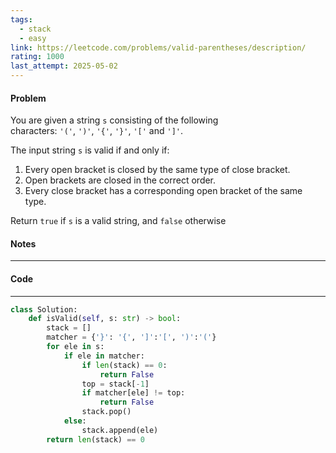 ```yaml
---
tags:
  - stack
  - easy
link: https://leetcode.com/problems/valid-parentheses/description/
rating: 1000
last_attempt: 2025-05-02
---
```

#### Problem
You are given a string `s` consisting of the following characters: `'('`, `')'`, `'{'`, `'}'`, `'['` and `']'`.

The input string `s` is valid if and only if:

1. Every open bracket is closed by the same type of close bracket.
2. Open brackets are closed in the correct order.
3. Every close bracket has a corresponding open bracket of the same type.

Return `true` if `s` is a valid string, and `false` otherwise

#### Notes
---

#### Code
---

```python
class Solution:
    def isValid(self, s: str) -> bool:
        stack = []
        matcher = {'}': '{', ']':'[', ')':'('}
        for ele in s:
            if ele in matcher:
                if len(stack) == 0:
                    return False
                top = stack[-1]
                if matcher[ele] != top:
                    return False
                stack.pop()
            else:
                stack.append(ele)
        return len(stack) == 0
```
